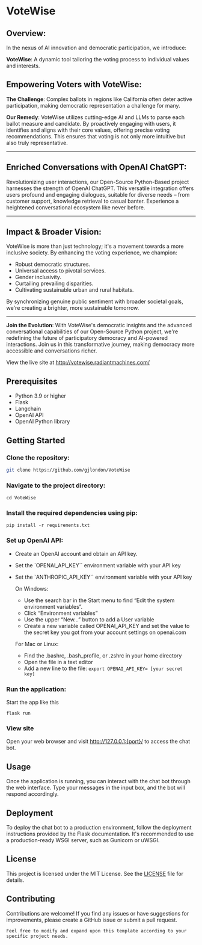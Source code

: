 # VoteWise

## Overview:

In the nexus of AI innovation and democratic participation, we introduce:

**VoteWise**: A dynamic tool tailoring the voting process to individual values and interests.

## Empowering Voters with VoteWise:

**The Challenge**: 
Complex ballots in regions like California often deter active participation, making democratic representation a challenge for many.

**Our Remedy**: 
VoteWise utilizes cutting-edge AI and LLMs to parse each ballot measure and candidate. By proactively engaging with users, it identifies and aligns with their core values, offering precise voting recommendations. This ensures that voting is not only more intuitive but also truly representative.

---

## Enriched Conversations with OpenAI ChatGPT:

Revolutionizing user interactions, our Open-Source Python-Based project harnesses the strength of OpenAI ChatGPT. This versatile integration offers users profound and engaging dialogues, suitable for diverse needs – from customer support, knowledge retrieval to casual banter. Experience a heightened conversational ecosystem like never before.

---

## Impact & Broader Vision:

VoteWise is more than just technology; it's a movement towards a more inclusive society. By enhancing the voting experience, we champion:

- Robust democratic structures.
- Universal access to pivotal services.
- Gender inclusivity.
- Curtailing prevailing disparities.
- Cultivating sustainable urban and rural habitats.

By synchronizing genuine public sentiment with broader societal goals, we're creating a brighter, more sustainable tomorrow.

---

**Join the Evolution**:
With VoteWise's democratic insights and the advanced conversational capabilities of our Open-Source Python project, we're redefining the future of participatory democracy and AI-powered interactions. Join us in this transformative journey, making democracy more accessible and conversations richer.


View the live site at http://votewise.radiantmachines.com/

## Prerequisites

- Python 3.9 or higher
- Flask
- Langchain
- OpenAI API
- OpenAI Python library

## Getting Started

### Clone the repository:

```bash
git clone https://github.com/gjlondon/VoteWise
```

###  Navigate to the project directory:
    
```
cd VoteWise
```

### Install the required dependencies using pip:
    
```
pip install -r requirements.txt
````

### Set up OpenAI API:

- Create an OpenAI account and obtain an API key.
- Set the `OPENAI_API_KEY`` environment variable with your API key 
- Set the `ANTHROPIC_API_KEY`` environment variable with your API key 

    On Windows:
    - Use the search bar in the Start menu to find “Edit the system environment variables”.
    - Click “Environment variables”
    - Use the upper “New…” button to add a User variable
    - Create a new variable called OPENAI_API_KEY and set the value to the secret key you got from your account settings on openai.com

    For Mac or Linux:
    - Find the .bashrc, .bash_profile, or .zshrc in your home directory
    - Open the file in a text editor
    - Add a new line to the file:
    ``export OPENAI_API_KEY= [your secret key]``

### Run the application:

Start the app like this

```
flask run
```

### View site
 Open your web browser and visit http://127.0.0.1:{port}/ to access the chat bot.



## Usage
Once the application is running, you can interact with the chat bot through the web interface. Type your messages in the input box, and the bot will respond accordingly.

## Deployment
To deploy the chat bot to a production environment, follow the deployment instructions provided by the Flask documentation. It's recommended to use a production-ready WSGI server, such as Gunicorn or uWSGI.

## License
This project is licensed under the MIT License. See the [LICENSE](LICENSE) file for details.

## Contributing
Contributions are welcome! If you find any issues or have suggestions for improvements, please create a GitHub issue or submit a pull request.

    Feel free to modify and expand upon this template according to your specific project needs.


